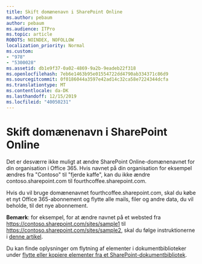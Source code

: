 ```yaml
---
title: Skift domænenavn i SharePoint Online
ms.author: pebaum
author: pebaum
ms.audience: ITPro
ms.topic: article
ROBOTS: NOINDEX, NOFOLLOW
localization_priority: Normal
ms.custom:
- "978"
- "5300028"
ms.assetid: db1e9f37-0a02-4869-9a2b-9eadeb22f318
ms.openlocfilehash: 7eb6e1463b95e01554722dd4790ab334371c86d9
ms.sourcegitcommit: 0f0186044a3597e42ad14c32ca58e7224344dcfa
ms.translationtype: MT
ms.contentlocale: da-DK
ms.lasthandoff: 12/15/2019
ms.locfileid: "40050231"
---
```

# <a name="change-domain-name-in-sharepoint-online"></a>Skift domænenavn i SharePoint Online

Det er desværre ikke muligt at ændre SharePoint Online-domænenavnet for din organisation i Office 365. Hvis navnet på din organisation for eksempel ændres fra "Contoso" til "fjerde kaffe", kan du ikke ændre contoso.sharepoint.com til fourthcoffee.sharepoint.com.
  
Hvis du vil bruge domænenavnet fourthcoffee.sharepoint.com, skal du købe et nyt Office 365-abonnement og flytte alle mails, filer og andre data, du vil beholde, til det nye abonnement.
  
 **Bemærk**: for eksempel, for at ændre navnet på et websted fra https://contoso.sharepoint.com/sites/sample1 til https://contoso.sharepoint.com/sites/sample2, skal du følge instruktionerne i [denne artikel](https://docs.microsoft.com/sharepoint/change-site-address). 
  
Du kan finde oplysninger om flytning af elementer i dokumentbiblioteker under [flytte eller kopiere elementer fra et SharePoint-dokumentbibliotek](https://go.microsoft.com/fwlink/?linkid=2025831).
  